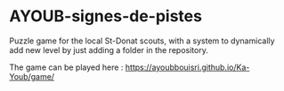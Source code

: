 # AYOUB-signes-de-pistes

Puzzle game for the local St-Donat scouts, with a system to dynamically add new level by just adding a folder
in the repository.

The game can be played here : https://ayoubbouisri.github.io/Ka-Youb/game/
